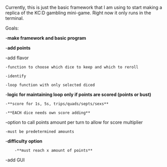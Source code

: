 Currently, this is just the basic framework that I am using to start making a replica of the KC:D gambling mini-game. Right now it only runs in the terminal.

Goals:

-**make framework and basic program**

-**add points**

-add flavor

    -function to choose which dice to keep and which to reroll
 
    -identify 

    -loop function with only selected diced

-**logic for maintaining loop only if points are scored (points or bust)**

	-**score for 1s, 5s, trips/quads/septs/sexs**
 
	-**EACH dice needs own score adding**
 
-option to call points amount per turn to allow for score multiplier

    -must be predetermined amounts

-**difficulty option**

		-**must reach x amount of points**
  
-add GUI
